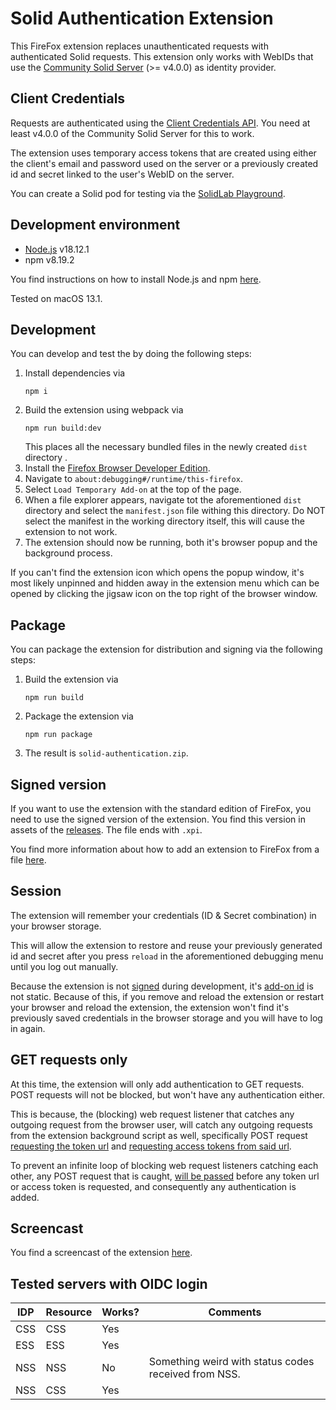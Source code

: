 # Solid Authentication Extension

This FireFox extension replaces unauthenticated requests with authenticated Solid requests.
This extension only works with WebIDs that use 
the [Community Solid Server](https://github.com/CommunitySolidServer/CommunitySolidServer) (>= v4.0.0)
as identity provider.

## Client Credentials

Requests are authenticated using the 
[Client Credentials API](https://communitysolidserver.github.io/CommunitySolidServer/5.x/usage/client-credentials/).
You need at least v4.0.0 of the Community Solid Server for this to work.

The extension uses temporary access tokens that are created using either 
the client's email and password used on the server or 
a previously created id and secret linked to the user's WebID on the server.

You can create a Solid pod for testing via the [SolidLab Playground](https://pod.playground.solidlab.be/).

## Development environment

- [Node.js](https://nodejs.org/en) v18.12.1
- npm v8.19.2

You find instructions on how to install Node.js and npm 
[here](https://docs.npmjs.com/downloading-and-installing-node-js-and-npm#using-a-node-installer-to-install-nodejs-and-npm).

Tested on macOS 13.1.

## Development

You can develop and test the by doing the following steps:

1. Install dependencies via 
   ```shell
   npm i
   ```
2. Build the extension using webpack via
   ```shell
   npm run build:dev
   ```
   This places all the necessary bundled files in the newly created `dist` directory .
3. Install the [Firefox Browser Developer Edition](https://www.mozilla.org/en-US/firefox/developer/).
4. Navigate to `about:debugging#/runtime/this-firefox`.
5. Select `Load Temporary Add-on` at the top of the page.
6. When a file explorer appears, navigate tot the aforementioned `dist` directory and select the `manifest.json` file withing this directory.
Do NOT select the manifest in the working directory itself, this will cause the extension to not work.
7. The extension should now be running, both it's browser popup and the background process. 

If you can't find the extension icon which opens the popup window, 
it's most likely unpinned and hidden away in the extension menu which can be opened by 
clicking the jigsaw icon on the top right of the browser window.

## Package

You can package the extension for distribution and signing via the following steps:

1. Build the extension via
   ```shell
   npm run build
   ```
2. Package the extension via
   ```shell
   npm run package
   ```
3. The result is `solid-authentication.zip`.

## Signed version

If you want to use the extension with the standard edition of FireFox,
you need to use the signed version of the extension.
You find this version in assets of 
the [releases](https://github.com/KNowledgeOnWebScale/solid-authentication-browser-extension/releases).
The file ends with `.xpi`.

You find more information about how to add an extension to FireFox from a file
[here](https://support.mozilla.org/en-US/kb/find-and-install-add-ons-add-features-to-firefox#w_how-do-i-find-and-install-add-ons).

## Session

The extension will remember your credentials (ID & Secret combination) in your browser storage.

This will allow the extension to restore and reuse your previously generated id and secret after you press 
`reload`  in the aforementioned debugging menu until you log out manually.

Because the extension is not [signed](https://support.mozilla.org/en-US/kb/add-on-signing-in-firefox) during development, 
it's [add-on id](https://extensionworkshop.com/documentation/develop/extensions-and-the-add-on-id/)
is not static. 
Because of this, 
if you remove and reload the extension or restart your browser and reload the extension, 
the extension won't find it's previously saved credentials in the browser storage and you will have to log in again.

## GET requests only

At this time, the extension will only add authentication to GET requests.
POST requests will not be blocked, but won't have any authentication either.

This is because, the (blocking) web request listener that catches any outgoing request from the browser user,
will catch any outgoing requests from the extension background script as well,
specifically POST request [requesting the token url](https://github.com/KNowledgeOnWebScale/solid-authentication-browser-extension/blob/8211dab9b7a42fa98eeef37158084788e62d251a/src/js/solid.js#L51-L60)
and [requesting access tokens from said url](https://github.com/KNowledgeOnWebScale/solid-authentication-browser-extension/blob/8211dab9b7a42fa98eeef37158084788e62d251a/src/js/solid.js#L30-L44).

To prevent an infinite loop of blocking web request listeners catching each other, any POST request that is caught, 
[will be passed](https://github.com/KNowledgeOnWebScale/solid-authentication-browser-extension/blob/8211dab9b7a42fa98eeef37158084788e62d251a/src/js/background.js#L48-L50) 
before any token url or access token is requested, and consequently any authentication is added.  

## Screencast

You find a screencast of the extension [here](https://cloud.ilabt.imec.be/index.php/s/QbabTcHkX2J8GHG).

## Tested servers with OIDC login

| IDP | Resource | Works? | Comments                                             |                                                      
|-----|----------|--------|------------------------------------------------------|
| CSS | CSS      | Yes    |                                                      |
| ESS | ESS      | Yes    |                                                      |
| NSS | NSS      | No     | Something weird with status codes received from NSS. |
| NSS | CSS      | Yes    |                                                      |
